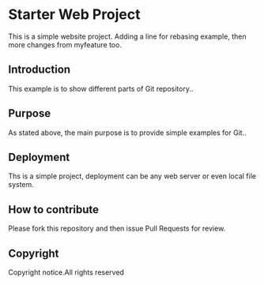 # Starter Web Project

This is a simple website project. Adding a line for rebasing example, then more changes 
from myfeature too.

## Introduction

This example is to show different parts of Git repository..

## Purpose

As stated above, the main purpose is to provide simple examples for 
Git..

## Deployment

Ths is a simple project, deployment can be any web server or even local 
file system.

## How to contribute

Please fork this repository and then issue Pull Requests for review.

## Copyright

Copyright notice.All rights reserved

